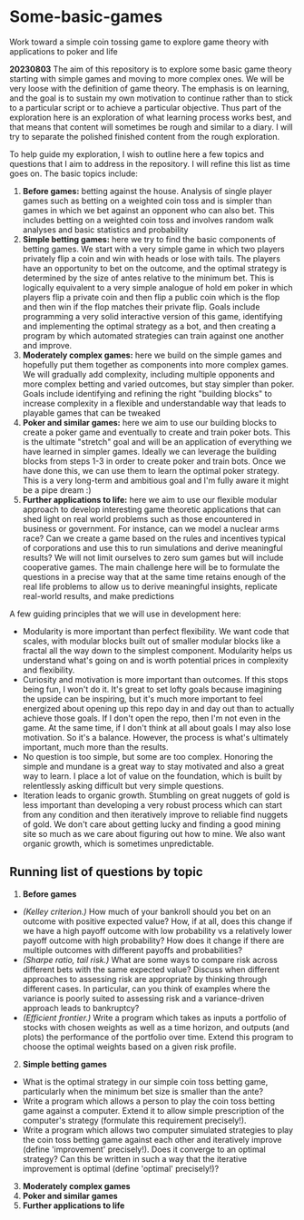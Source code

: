 # Some-basic-games
Work toward a simple coin tossing game to explore game theory with applications to poker and life

**20230803** The aim of this repository is to explore some basic game theory starting with simple games and moving to more complex ones. We will be very loose with the definition of game theory. The emphasis is on learning, and the goal is to sustain my own motivation to continue rather than to stick to a particular script or to achieve a particular objective. Thus part of the exploration here is an exploration of what learning process works best, and that means that content will sometimes be rough and similar to a diary. I will try to separate the polished finished content from the rough exploration.

To help guide my exploration, I wish to outline here a few topics and questions that I aim to address in the repository. I will refine this list as time goes on. The basic topics include:

1. **Before games:** betting against the house. Analysis of single player games such as betting on a weighted coin toss and is simpler than games in which we bet against an opponent who can also bet. This includes betting on a weighted coin toss and involves random walk analyses and basic statistics and probability
2. **Simple betting games:** here we try to find the basic components of betting games. We start with a very simple game in which two players privately flip a coin and win with heads or lose with tails. The players have an opportunity to bet on the outcome, and the optimal strategy is determined by the size of antes relative to the minimum bet. This is logically equivalent to a very simple analogue of hold em poker in which players flip a private coin and then flip a public coin which is the flop and then win if the flop matches their private flip. Goals include programming a very solid interactive version of this game, identifying and implementing the optimal strategy as a bot, and then creating a program by which automated strategies can train against one another and improve.
3. **Moderately complex games:** here we build on the simple games and hopefully put them together as components into more complex games. We will gradually add complexity, including multiple opponents and more complex betting and varied outcomes, but stay simpler than poker. Goals include identifying and refining the right "building blocks" to increase complexity in a flexible and understandable way that leads to playable games that can be tweaked
4. **Poker and similar games:** here we aim to use our building blocks to create a poker game and eventually to create and train poker bots. This is the ultimate "stretch" goal and will be an application of everything we have learned in simpler games. Ideally we can leverage the building blocks from steps 1-3 in order to create poker and train bots. Once we have done this, we can use them to learn the optimal poker strategy. This is a very long-term and ambitious goal and I'm fully aware it might be a pipe dream :)
5. **Further applications to life:** here we aim to use our flexible modular approach to develop interesting game theoretic applications that can shed light on real world problems such as those encountered in business or government. For instance, can we model a nuclear arms race? Can we create a game based on the rules and incentives typical of corporations and use this to run simulations and derive meaningful results? We will not limit ourselves to zero sum games but will include cooperative games. The main challenge here will be to formulate the questions in a precise way that at the same time retains enough of the real life problems to allow us to derive meaningful insights, replicate real-world results, and make predictions

A few guiding principles that we will use in development here:
* Modularity is more important than perfect flexibility. We want code that scales, with modular blocks built out of smaller modular blocks like a fractal all the way down to the simplest component. Modularity helps us understand what's going on and is worth potential prices in complexity and flexibility.
* Curiosity and motivation is more important than outcomes. If this stops being fun, I won't do it. It's great to set lofty goals because imagining the upside can be inspiring, but it's much more important to feel energized about opening up this repo day in and day out than to actually achieve those goals. If I don't open the repo, then I'm not even in the game. At the same time, if I don't think at all about goals I may also lose motivation. So it's a balance. However, the process is what's ultimately important, much more than the results.
* No question is too simple, but some are too complex. Honoring the simple and mundane is a great way to stay motivated and also a great way to learn. I place a lot of value on the foundation, which is built by relentlessly asking difficult but very simple questions.
* Iteration leads to organic growth. Stumbling on great nuggets of gold is less important than developing a very robust process which can start from any condition and then iteratively improve to reliable find nuggets of gold. We don't care about getting lucky and finding a good mining site so much as we care about figuring out how to mine. We also want organic growth, which is sometimes unpredictable.

## Running list of questions by topic

1. **Before games**
  - *(Kelley criterion.)* How much of your bankroll should you bet on an outcome with positive expected value? How, if at all, does this change if we have a high payoff outcome with low probability vs a relatively lower payoff outcome with high probability? How does it change if there are multiple outcomes with different payoffs and probabilities?
  - *(Sharpe ratio, tail risk.)* What are some ways to compare risk across different bets with the same expected value? Discuss when different approaches to assessing risk are appropriate by thinking through different cases. In particular, can you think of examples where the variance is poorly suited to assessing risk and a variance-driven approach leads to bankruptcy?
  - *(Efficient frontier.)* Write a program which takes as inputs a portfolio of stocks with chosen weights as well as a time horizon, and outputs (and plots) the performance of the portfolio over time. Extend this program to choose the optimal weights based on a given risk profile.
2. **Simple betting games** 
  - What is the optimal strategy in our simple coin toss betting game, particularly when the minimum bet size is smaller than the ante?
  - Write a program which allows a person to play the coin toss betting game against a computer. Extend it to allow simple prescription of the computer's strategy (formulate this requirement precisely!).
  - Write a program which allows two computer simulated strategies to play the coin toss betting game against each other and iteratively improve (define 'improvement' precisely!). Does it converge to an optimal strategy? Can this be written in such a way that the iterative improvement is optimal (define 'optimal' precisely!)?
3. **Moderately complex games**
4. **Poker and similar games**
5. **Further applications to life**

